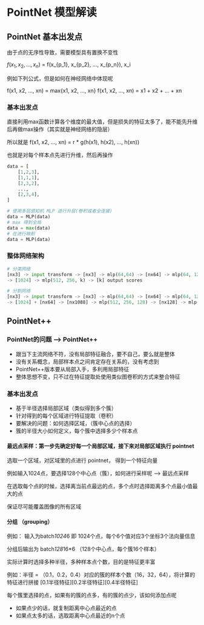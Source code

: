 # PointNet 模型解读

## PointNet 基本出发点

由于点的无序性导致，需要模型具有置换不变性

$f(x_1, x_2, ..., x_n)$ = f(x_{p_1}, x_{p_2}, ..., x_{p_n}), x_i

例如下列公式，但是如何在神经网络中体现呢

f(x1, x2, ..., xn) = max{x1, x2, ..., xn}
f(x1, x2, ..., xn) = x1 + x2 + ... + xn

### 基本出发点

直接利用max函数计算各个维度的最大值，但是损失的特征太多了，能不能先升维后再做max操作（其实就是神经网络的隐层）

所以就是 f(x1, x2, ..., xn) = r * g(h(x1), h(x2), ..., h(xn))

也就是对每个样本点先进行升维，然后再操作

```python
data = [
    [1,2,3],
    [1,1,1],
    [2,3,2],
    ...,
    [2,3,4],
]

# 使用多层感知机 MLP 进行升层(卷积或者全连接)
data = MLP(data)
# max 得到全局
data = max(data)
# 在进行映射
data = MLP(data)
```

### 整体网络架构

```python
# 分类网络
[nx3] -> input transform -> [nx3] -> mlp(64,64) -> [nx64] -> mlp(64, 128, 1024) -> [nx1024] -> max_pool
-> [1024] -> mlp(512, 256, k) -> [k] output scores

# 分割网络
[nx3] -> input transform -> [nx3] -> mlp(64,64) -> [nx64] -> mlp(64, 128, 1024) -> [nx1024] -> max_pool
-> [1024] + [nx64] -> [nx1088] -> mlp(512, 256, 128) -> [nx128] -> mlp(128, m) -> [nxm] output scores
```

## PointNet++

### PointNet的问题 --> PointNet++

+ 跟当下主流网络不符，没有局部特征融合，要不自己，要么就是整体
+ 没有关系概念，局部样本点之间肯定存在关系的，没有考虑到
+ PointNet++版本要从局部入手，多利用局部特征
+ 整体思想不变，只不过在特征提取处使用类似图卷积的方式来整合特征

### 基本出发点

+ 基于半径选择局部区域（类似得到多个簇）
+ 针对得到的每个区域进行特征提取（卷积）
+ 要解决的问题：如何选择区域，（簇中心点的选择）
+ 簇的半径大小如何定义，每个簇中选择多少个样本点

#### 最远点采样：第一步先确定好每一个局部区域，接下来对局部区域执行 pointnet

选取一个区域，对区域里的点进行 pointnet， 得到一个特征向量

例如输入1024点，要选择128个中心点（簇），如何进行采样呢 --> 最远点采样

在选取每个点的时候，选择离当前点最远的点，多个点时选择距离多个点最小值最大的点

保证尽可能覆盖图像的所有区域

#### 分组 （grouping）

例如： 输入为batch*1024*6 即 1024个点，每个6个值对应3个坐标3个法向量信息

分组后输出为 batch*128*16*6 （128个中心点，每个簇16个样本）

实际计算时选择多种半径，多种样本点个数，目的是特征更丰富

例如：半径 = （0.1，0.2，0.4）对应的簇的样本个数（16，32，64），将计算的特征进行拼接 [0.1半径特征][0.2半径特征][0.4半径特征]

每个簇里选择的点，如果有的簇的点多，有的簇的点少，该如何添加点呢

+ 如果点少的话，就复制距离中心点最近的点
+ 如果点太多的话，选取距离中心点最近的n个点



